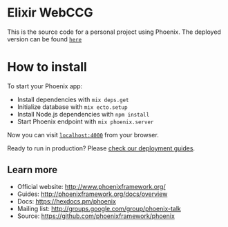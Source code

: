 # Elixir WebCCG

This is the source code for a personal project using Phoenix. The deployed
version can be found [`here`](https://elixir-webccg.herokuapp.com)

# How to install

To start your Phoenix app:

  * Install dependencies with `mix deps.get`
  * Initialize database with `mix ecto.setup`
  * Install Node.js dependencies with `npm install`
  * Start Phoenix endpoint with `mix phoenix.server`

Now you can visit [`localhost:4000`](http://localhost:4000) from your browser.

Ready to run in production? Please [check our deployment guides](http://www.phoenixframework.org/docs/deployment).

## Learn more

  * Official website: http://www.phoenixframework.org/
  * Guides: http://phoenixframework.org/docs/overview
  * Docs: https://hexdocs.pm/phoenix
  * Mailing list: http://groups.google.com/group/phoenix-talk
  * Source: https://github.com/phoenixframework/phoenix

